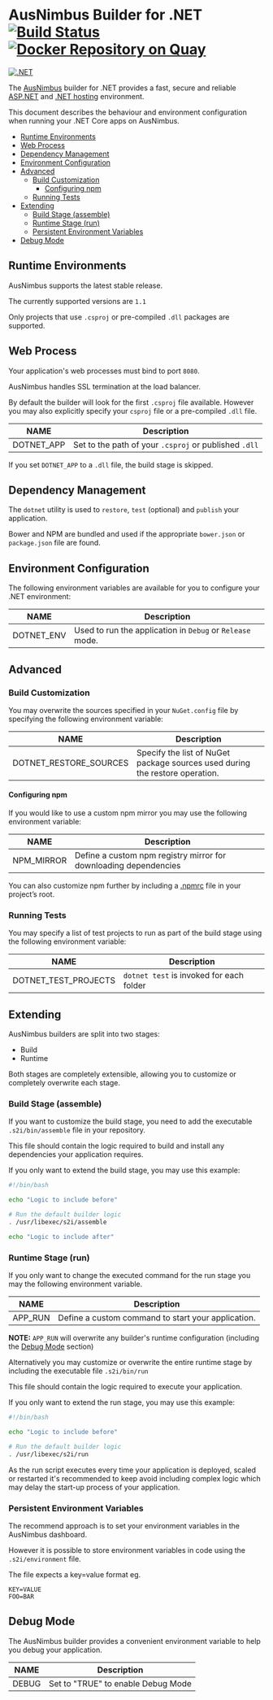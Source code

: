 # AusNimbus Builder for .NET [![Build Status](https://travis-ci.org/ausnimbus/s2i-dotnet.svg?branch=master)](https://travis-ci.org/ausnimbus/s2i-dotnet) [![Docker Repository on Quay](https://quay.io/repository/ausnimbus/s2i-dotnet/status "Docker Repository on Quay")](https://quay.io/repository/ausnimbus/s2i-dotnet)

[![.NET](https://user-images.githubusercontent.com/2239920/27292957-5a162312-5558-11e7-999e-a6abb05e2c90.jpg)](https://www.ausnimbus.com.au/)

The [AusNimbus](https://www.ausnimbus.com.au/) builder for .NET provides a fast, secure and reliable [ASP.NET](https://www.ausnimbus.com.au/apps/aspnet-hosting/) and [.NET hosting](https://www.ausnimbus.com.au/languages/dotnet-hosting/) environment.

This document describes the behaviour and environment configuration when running your .NET Core apps on AusNimbus.

- [Runtime Environments](#runtime-environments)
- [Web Process](#web-process)
- [Dependency Management](#dependency-management)
- [Environment Configuration](#environment-configuration)
- [Advanced](#advanced)
  - [Build Customization](#build-customization)
    - [Configuring npm](#configuring-npm)
  - [Running Tests](#running-tests)
- [Extending](#extending)
  - [Build Stage (assemble)](#build-stage-assemble)
  - [Runtime Stage (run)](#runtime-stage-run)
  - [Persistent Environment Variables](#persistent-environment-variables)
- [Debug Mode](#debug-mode)

## Runtime Environments

AusNimbus supports the latest stable release.

The currently supported versions are `1.1`

Only projects that use `.csproj` or pre-compiled `.dll` packages are supported.

## Web Process

Your application's web processes must bind to port `8080`.

AusNimbus handles SSL termination at the load balancer.

By default the builder will look for the first `.csproj` file available. However you may also explicitly specify your `csproj` file or a pre-compiled `.dll` file.

NAME       | Description
-----------|-------------
DOTNET_APP | Set to the path of your `.csproj` or published `.dll`

If you set `DOTNET_APP` to a `.dll` file, the build stage is skipped.

## Dependency Management

The `dotnet` utility is used to `restore`, `test` (optional) and `publish` your application.

Bower and NPM are bundled and used if the appropriate `bower.json` or `package.json` file are found.

## Environment Configuration

The following environment variables are available for you to configure your .NET environment:

NAME        | Description
------------|-------------
DOTNET_ENV  | Used to run the application in `Debug` or `Release` mode.

## Advanced

### Build Customization

You may overwrite the sources specified in your `NuGet.config` file by specifying the following environment variable:

NAME                   | Description
-----------------------|-------------
DOTNET_RESTORE_SOURCES | Specify the list of NuGet package sources used during the restore operation.

#### Configuring npm

If you would like to use a custom npm mirror you may use the following environment variable:

NAME        | Description
------------|-------------
NPM_MIRROR  | Define a custom npm registry mirror for downloading dependencies

You can also customize npm further by including a [.npmrc](https://docs.npmjs.com/files/npmrc) file in your project’s root.

### Running Tests

You may specify a list of test projects to run as part of the build stage using the following environment variable:

NAME                  | Description   
----------------------|-------------------
DOTNET_TEST_PROJECTS  | `dotnet test` is invoked for each folder

## Extending

AusNimbus builders are split into two stages:

- Build
- Runtime

Both stages are completely extensible, allowing you to customize or completely overwrite each stage.

### Build Stage (assemble)

If you want to customize the build stage, you need to add the executable `.s2i/bin/assemble` file in your repository.

This file should contain the logic required to build and install any dependencies your application requires.

If you only want to extend the build stage, you may use this example:

```sh
#!/bin/bash

echo "Logic to include before"

# Run the default builder logic
. /usr/libexec/s2i/assemble

echo "Logic to include after"
```

### Runtime Stage (run)

If you only want to change the executed command for the run stage you may the following environment variable.

NAME        | Description
------------|-------------
APP_RUN     | Define a custom command to start your application.

**NOTE:** `APP_RUN` will overwrite any builder's runtime configuration (including the [Debug Mode](#debug-mode) section)

Alternatively you may customize or overwrite the entire runtime stage by including the executable file `.s2i/bin/run`

This file should contain the logic required to execute your application.

If you only want to extend the run stage, you may use this example:

```sh
#!/bin/bash

echo "Logic to include before"

# Run the default builder logic
. /usr/libexec/s2i/run
```

As the run script executes every time your application is deployed, scaled or restarted it's recommended to keep avoid including complex logic which may delay the start-up process of your application.

### Persistent Environment Variables

The recommend approach is to set your environment variables in the AusNimbus dashboard.

However it is possible to store environment variables in code using the `.s2i/environment` file.

The file expects a key=value format eg.

```
KEY=VALUE
FOO=BAR
```

## Debug Mode

The AusNimbus builder provides a convenient environment variable to help you debug your application.

NAME        | Description
------------|-------------
DEBUG       | Set to "TRUE" to enable Debug Mode
